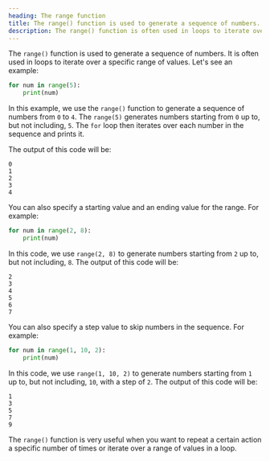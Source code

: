 ```yaml
---
heading: The range function
title: The range() function is used to generate a sequence of numbers.
description: The range() function is often used in loops to iterate over a specific range of values.
---
```


The `range()` function is used to generate a sequence of numbers. It is often used in loops to iterate over a specific range of values. Let's see an example:

```python
for num in range(5):
    print(num)
```

In this example, we use the `range()` function to generate a sequence of numbers from `0` to `4`. The `range(5)` generates numbers starting from `0` up to, but not including, `5`. The `for` loop then iterates over each number in the sequence and prints it.

The output of this code will be:

```
0
1
2
3
4
```

You can also specify a starting value and an ending value for the range. For example:

```python
for num in range(2, 8):
    print(num)
```

In this code, we use `range(2, 8)` to generate numbers starting from `2` up to, but not including, `8`. The output of this code will be:

```
2
3
4
5
6
7
```

You can also specify a step value to skip numbers in the sequence. For example:

```python
for num in range(1, 10, 2):
    print(num)
```

In this code, we use `range(1, 10, 2)` to generate numbers starting from `1` up to, but not including, `10`, with a step of `2`. The output of this code will be:

```
1
3
5
7
9
```

The `range()` function is very useful when you want to repeat a certain action a specific number of times or iterate over a range of values in a loop.
